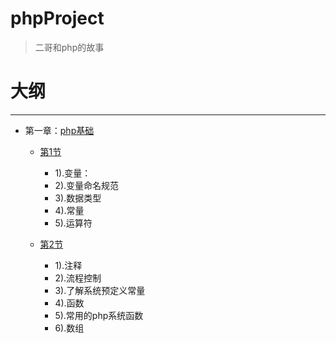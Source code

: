 # phpProject
> 二哥和php的故事
 
 
大纲
====
----------
- 第一章：[php基础](01_Base/README.md)

    - [第1节](01_Base/01/README.md)
	   - 1).变量：
	   - 2).变量命名规范
	   - 3).数据类型
	   - 4).常量
	   - 5).运算符

    - [第2节](01_Base/02/README.md)
	   - 1).注释
	   - 2).流程控制
	   - 3).了解系统预定义常量
	   - 4).函数
	   - 5).常用的php系统函数
	   - 6).数组



